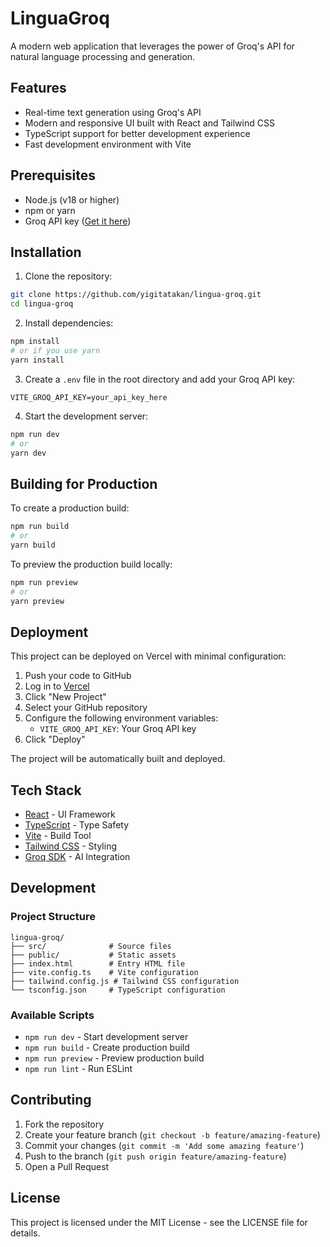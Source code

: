 # LinguaGroq

A modern web application that leverages the power of Groq's API for natural language processing and generation.

## Features

- Real-time text generation using Groq's API
- Modern and responsive UI built with React and Tailwind CSS
- TypeScript support for better development experience
- Fast development environment with Vite

## Prerequisites

- Node.js (v18 or higher)
- npm or yarn
- Groq API key ([Get it here](https://console.groq.com))

## Installation

1. Clone the repository:
```bash
git clone https://github.com/yigitatakan/lingua-groq.git
cd lingua-groq
```

2. Install dependencies:
```bash
npm install
# or if you use yarn
yarn install
```

3. Create a `.env` file in the root directory and add your Groq API key:
```env
VITE_GROQ_API_KEY=your_api_key_here
```

4. Start the development server:
```bash
npm run dev
# or
yarn dev
```

## Building for Production

To create a production build:

```bash
npm run build
# or
yarn build
```

To preview the production build locally:
```bash
npm run preview
# or
yarn preview
```

## Deployment

This project can be deployed on Vercel with minimal configuration:

1. Push your code to GitHub
2. Log in to [Vercel](https://vercel.com)
3. Click "New Project"
4. Select your GitHub repository
5. Configure the following environment variables:
   - `VITE_GROQ_API_KEY`: Your Groq API key
6. Click "Deploy"

The project will be automatically built and deployed.

## Tech Stack

- [React](https://reactjs.org/) - UI Framework
- [TypeScript](https://www.typescriptlang.org/) - Type Safety
- [Vite](https://vitejs.dev/) - Build Tool
- [Tailwind CSS](https://tailwindcss.com/) - Styling
- [Groq SDK](https://www.npmjs.com/package/groq-sdk) - AI Integration

## Development

### Project Structure

```
lingua-groq/
├── src/              # Source files
├── public/           # Static assets
├── index.html        # Entry HTML file
├── vite.config.ts    # Vite configuration
├── tailwind.config.js # Tailwind CSS configuration
└── tsconfig.json     # TypeScript configuration
```

### Available Scripts

- `npm run dev` - Start development server
- `npm run build` - Create production build
- `npm run preview` - Preview production build
- `npm run lint` - Run ESLint

## Contributing

1. Fork the repository
2. Create your feature branch (`git checkout -b feature/amazing-feature`)
3. Commit your changes (`git commit -m 'Add some amazing feature'`)
4. Push to the branch (`git push origin feature/amazing-feature`)
5. Open a Pull Request

## License

This project is licensed under the MIT License - see the LICENSE file for details.
